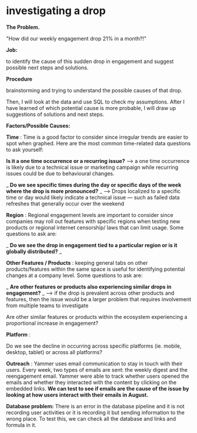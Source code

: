 # investigating a drop
 
**The Problem.**

&quot;How did our weekly engagement drop 21% in a month?!&quot;

**Job:**

to identify the cause of this sudden drop in engagement and suggest possible next steps and solutions.

**Procedure**

brainstorming and trying to understand the possible causes of that drop.

Then, I will look at the data and use SQL to check my assumptions. After I have learned of which potential cause is more probable, I will draw up suggestions of solutions and next steps.

**Factors/Possible Causes:**

**Time** : Time is a good factor to consider since irregular trends are easier to spot when graphed. Here are the most common time-related data questions to ask yourself:

**Is it a one time occurrence or a recurring issue?** ⟶ a one time occurrence is likely due to a technical issue or marketing campaign while recurring issues could be due to behavioural changes.

_ **Do we see specific times during the day or specific days of the week where the drop is more pronounced?** _ ⟶ Drops localized to a specific time or day would likely indicate a technical issue — such as failed data refreshes that generally occur over the weekend

**Region** : Regional engagement levels are important to consider since companies may roll out features with specific regions when testing new products or regional internet censorship/ laws that can limit usage. Some questions to ask are:

_ **Do we see the drop in engagement tied to a particular region or is it globally distributed?** _

**Other Features / Products** : keeping general tabs on other products/features within the same space is useful for identifying potential changes at a company level. Some questions to ask are:

_ **Are other features or products also experiencing similar drops in engagement?** _ ⟶ if the drop is prevalent across other products and features, then the issue would be a larger problem that requires involvement from multiple teams to investigate

Are other similar features or products within the ecosystem experiencing a proportional increase in engagement?

**Platform** :

Do we see the decline in occurring across specific platforms (ie. mobile, desktop, tablet) or across all platforms?

**Outreach** : Yammer uses email communication to stay in touch with their users. Every week, two types of emails are sent: the weekly digest and the reengagement email. Yammer were able to track whether users opened the emails and whether they interacted with the content by clicking on the embedded links. **We can test to see if emails are the cause of the issue by looking at how users interact with their emails in August.**

**Database problem:** There is an error in the database pipeline and it is not recording user activities or it is recording it but sending information to the wrong place. To test this, we can check all the database and links and formula in it.
